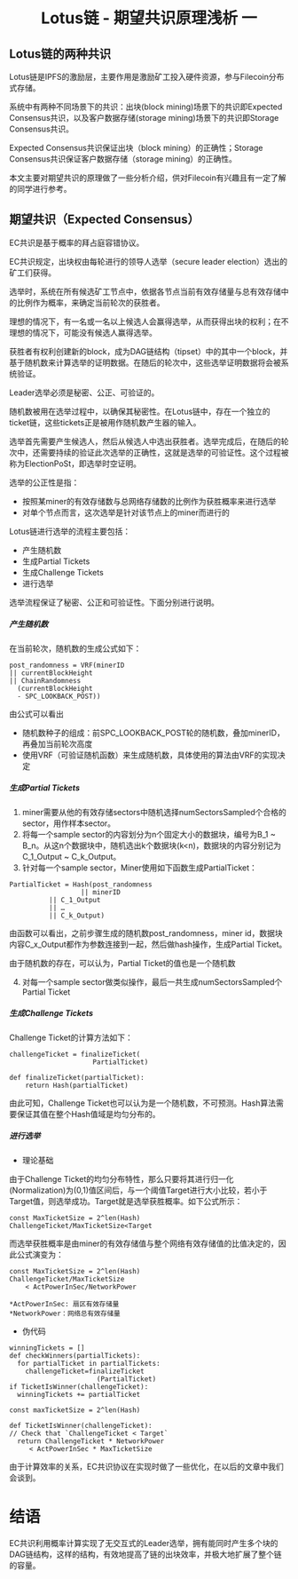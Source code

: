 # <center>Lotus链 - 期望共识原理浅析 一</center>

## Lotus链的两种共识
Lotus链是IPFS的激励层，主要作用是激励矿工投入硬件资源，参与Filecoin分布式存储。

系统中有两种不同场景下的共识：出块(block mining)场景下的共识即Expected Consensus共识，以及客户数据存储(storage mining)场景下的共识即Storage Consensus共识。

Expected Consensus共识保证出块（block mining）的正确性；Storage Consensus共识保证客户数据存储（storage mining）的正确性。

本文主要对期望共识的原理做了一些分析介绍，供对Filecoin有兴趣且有一定了解的同学进行参考。

## 期望共识（Expected Consensus）
EC共识是基于概率的拜占庭容错协议。

EC共识规定，出块权由每轮进行的领导人选举（secure leader election）选出的矿工们获得。

选举时，系统在所有候选矿工节点中，依据各节点当前有效存储量与总有效存储中的比例作为概率，来确定当前轮次的获胜者。 
 
理想的情况下，有一名或一名以上候选人会赢得选举，从而获得出块的权利；在不理想的情况下，可能没有候选人赢得选举。

获胜者有权利创建新的block，成为DAG链结构（tipset）中的其中一个block，并基于随机数来计算选举的证明数据。在随后的轮次中，这些选举证明数据将会被系统验证。

Leader选举必须是秘密、公正、可验证的。

随机数被用在选举过程中，以确保其秘密性。在Lotus链中，存在一个独立的ticket链，这些tickets正是被用作随机数产生器的输入。

选举首先需要产生候选人，然后从候选人中选出获胜者。选举完成后，在随后的轮次中，还需要持续的验证此次选举的正确性，这就是选举的可验证性。这个过程被称为ElectionPoSt，即选举时空证明。

选举的公正性是指：
- 按照某miner的有效存储数与总网络存储数的比例作为获胜概率来进行选举
- 对单个节点而言，这次选举是针对该节点上的miner而进行的

Lotus链进行选举的流程主要包括：
- 产生随机数
- 生成Partial Tickets
- 生成Challenge Tickets
- 进行选举

选举流程保证了秘密、公正和可验证性。下面分别进行说明。

##### 产生随机数
在当前轮次，随机数的生成公式如下：  

```
post_randomness = VRF(minerID
|| currentBlockHeight 
|| ChainRandomness
  (currentBlockHeight
  - SPC_LOOKBACK_POST))
```

由公式可以看出
- 随机数种子的组成：前SPC_LOOKBACK_POST轮的随机数，叠加minerID，再叠加当前轮次高度
- 使用VRF（可验证随机函数）来生成随机数，具体使用的算法由VRF的实现决定

##### 生成Partial Tickets
1. miner需要从他的有效存储sectors中随机选择numSectorsSampled个合格的sector，用作样本sector。
2. 将每一个sample sector的内容划分为n个固定大小的数据块，编号为B_1 ~ B_n。从这n个数据块中，随机选出k个数据块(k<n)，数据块的内容分别记为C_1_Output ~ C_k_Output。
3. 针对每一个sample sector，Miner使用如下函数生成PartialTicket：

```
PartialTicket = Hash(post_randomness 
                  || minerID 
		  || C_1_Output 
		  || … 
		  || C_k_Output)
```

由函数可以看出，之前步骤生成的随机数post_randomness，miner id，数据块内容C_x_Output都作为参数连接到一起，然后做hash操作，生成Partial Ticket。

由于随机数的存在，可以认为，Partial Ticket的值也是一个随机数

4. 对每一个sample sector做类似操作，最后一共生成numSectorsSampled个Partial Ticket

##### 生成Challenge Tickets

Challenge Ticket的计算方法如下：  

```
challengeTicket = finalizeTicket(
                     PartialTicket) 

def finalizeTicket(partialTicket):
    return Hash(partialTicket)
```

由此可知，Challenge Ticket也可以认为是一个随机数，不可预测。Hash算法需要保证其值在整个Hash值域是均匀分布的。

##### 进行选举
- 理论基础

由于Challenge Ticket的均匀分布特性，那么只要将其进行归一化(Normalization)为(0,1)值区间后，与一个阈值Target进行大小比较，若小于Target值，则选举成功。Target就是选举获胜概率。如下公式所示：

```
const MaxTicketSize = 2^len(Hash)
ChallengeTicket/MaxTicketSize<Target
```

而选举获胜概率是由miner的有效存储值与整个网络有效存储值的比值决定的，因此公式演变为：

```
const MaxTicketSize = 2^len(Hash)
ChallengeTicket/MaxTicketSize 
    < ActPowerInSec/NetworkPower

*ActPowerInSec: 扇区有效存储量
*NetworkPower：网络总有效存储量
```

- 伪代码

```
winningTickets = []
def checkWinners(partialTickets):
  for partialTicket in partialTickets:
    challengeTicket=finalizeTicket
                      (PartialTicket) 
if TicketIsWinner(challengeTicket):
  winningTickets += partialTicket
			
const maxTicketSize = 2^len(Hash)

def TicketIsWinner(challengeTicket):
// Check that `ChallengeTicket < Target`
  return ChallengeTicket * NetworkPower
     < ActPowerInSec * MaxTicketSize
```

由于计算效率的关系，EC共识协议在实现时做了一些优化，在以后的文章中我们会谈到。

# 结语
EC共识利用概率计算实现了无交互式的Leader选举，拥有能同时产生多个块的DAG链结构，这样的结构，有效地提高了链的出块效率，并极大地扩展了整个链的容量。
